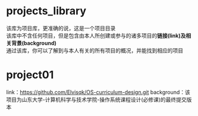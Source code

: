 # projects_library
该库为项目库，更准确的说，这是一个项目目录  
该库中不含任何项目，但是包含由本人所创建或参与的诸多项目的**链接(link)及相关背景(background)**  
通过该库，你可以了解到与本人有关的所有项目的概况，并能找到相应的项目

# project01
link：https://github.com/Elvisqk/OS-curriculum-design.git 
background：该项目为山东大学-计算机科学与技术学院-操作系统课程设计(必修课)的最终提交版本
